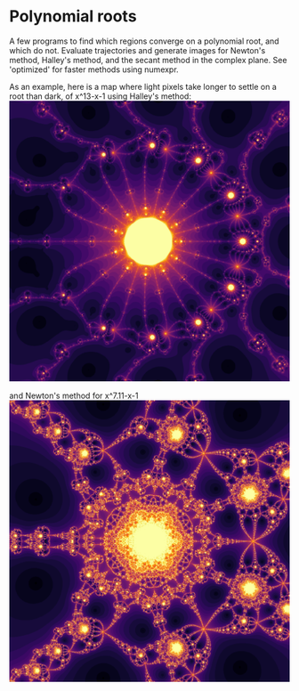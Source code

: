 # Polynomial roots

A few programs to find which regions converge on a polynomial root, and which do not.  Evaluate trajectories and generate images for Newton's method, Halley's method, and the secant method in the complex plane.  See 'optimized' for faster methods using numexpr.

As an example, here is a map where light pixels take longer to settle on a root than dark, of x^13-x-1 using Halley's method:
![halley's](https://github.com/blbadger/blbadger.github.io/blob/master/newton-method/halley_x%5E13-x-1.png)

and Newton's method for x^7.11-x-1
![halley's](https://github.com/blbadger/blbadger.github.io/blob/master/newton-method/newton_z%5E7.11-z-1.png)
